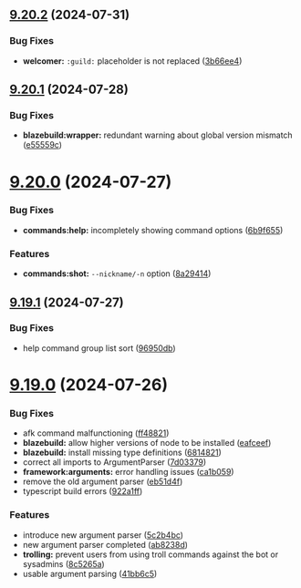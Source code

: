 ## [9.20.2](https://github.com/onesoft-sudo/sudobot/compare/v9.20.1...v9.20.2) (2024-07-31)


### Bug Fixes

* **welcomer:** `:guild:` placeholder is not replaced ([3b66ee4](https://github.com/onesoft-sudo/sudobot/commit/3b66ee410d91fe77fa74cbaa9a421bbd0823c075))



## [9.20.1](https://github.com/onesoft-sudo/sudobot/compare/v9.20.0...v9.20.1) (2024-07-28)


### Bug Fixes

* **blazebuild:wrapper:** redundant warning about global version mismatch ([e55559c](https://github.com/onesoft-sudo/sudobot/commit/e55559c4e0f19f35605f38c2456e8bd8cd50f0f6))



# [9.20.0](https://github.com/onesoft-sudo/sudobot/compare/v9.19.1...v9.20.0) (2024-07-27)


### Bug Fixes

* **commands:help:** incompletely showing command options ([6b9f655](https://github.com/onesoft-sudo/sudobot/commit/6b9f65512374ac150e0e83d4b1409602827f525b))


### Features

* **commands:shot:** `--nickname/-n` option ([8a29414](https://github.com/onesoft-sudo/sudobot/commit/8a2941470881b5ca68c4235d3ea943af5f4d9091))



## [9.19.1](https://github.com/onesoft-sudo/sudobot/compare/v9.19.0...v9.19.1) (2024-07-27)


### Bug Fixes

* help command group list sort ([96950db](https://github.com/onesoft-sudo/sudobot/commit/96950db2f62fd43c2d355113a1ce364b519d6425))



# [9.19.0](https://github.com/onesoft-sudo/sudobot/compare/v9.18.2...v9.19.0) (2024-07-26)


### Bug Fixes

* afk command malfunctioning ([ff48821](https://github.com/onesoft-sudo/sudobot/commit/ff4882179e3f932905f2edd6175bcff5d486c829))
* **blazebuild:** allow higher versions of node to be installed ([eafceef](https://github.com/onesoft-sudo/sudobot/commit/eafceef591921facf4cbe65b4ec607e7b65e28ec))
* **blazebuild:** install missing type definitions ([6814821](https://github.com/onesoft-sudo/sudobot/commit/6814821c2f6d1df3fa91e1f315b783c54b322110))
* correct all imports to ArgumentParser ([7d03379](https://github.com/onesoft-sudo/sudobot/commit/7d03379989219f5da53b4b8025c5c87d5eb27444))
* **framework:arguments:** error handling issues ([ca1b059](https://github.com/onesoft-sudo/sudobot/commit/ca1b05921122a8a988dfa6d8ed93a8faaeb25471))
* remove the old argument parser ([eb51d4f](https://github.com/onesoft-sudo/sudobot/commit/eb51d4f9b412353a13253e28c2fafd57167dd39d))
* typescript build errors ([922a1ff](https://github.com/onesoft-sudo/sudobot/commit/922a1ffaed75909a8a4629b6761ed19e7dcc8f02))


### Features

* introduce new argument parser ([5c2b4bc](https://github.com/onesoft-sudo/sudobot/commit/5c2b4bcff66933562df8dd4350023683414ae9cb))
* new argument parser completed ([ab8238d](https://github.com/onesoft-sudo/sudobot/commit/ab8238d549a6f82e1e0bf7f07d9d62ed483b689e))
* **trolling:** prevent users from using troll commands against the bot or sysadmins ([8c5265a](https://github.com/onesoft-sudo/sudobot/commit/8c5265aff952cb8b7bf9451afa342591f960ee0b))
* usable argument parsing ([41bb6c5](https://github.com/onesoft-sudo/sudobot/commit/41bb6c52aa85f8d51d7769d1ecea965dea1b1efd))




